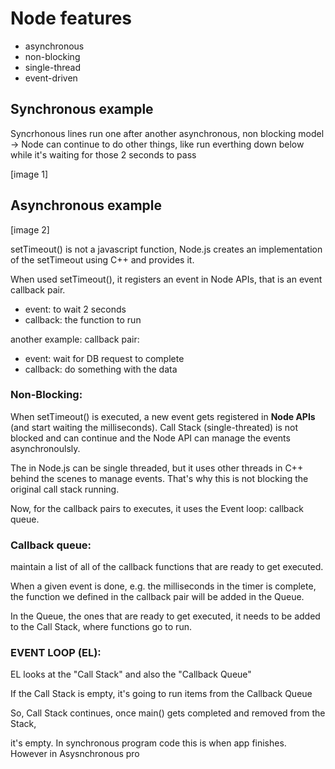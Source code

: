 # Node features

- asynchronous
- non-blocking
- single-thread
- event-driven

## Synchronous example

Syncrhonous lines run one after another
asynchronous, non blocking model -> Node can continue to do other things, like run everthing down below while it's waiting for those 2 seconds to pass

[image 1]

## Asynchronous example

[image 2]

setTimeout() is not a javascript function, Node.js creates an implementation of the setTimeout using C++ and provides it.

When used setTimeout(), it registers an event in Node APIs, that is an event callback pair.

- event: to wait 2 seconds
- callback: the function to run

another example: callback pair:

- event: wait for DB request to complete
- callback: do something with the data

### Non-Blocking:

When setTimeout() is executed, a new event gets registered in **Node APIs** (and start waiting the milliseconds).
Call Stack (single-threated) is not blocked and can continue and the Node API can manage the events asynchronoulsly.

The in Node.js can be single threaded, but it uses other threads in C++ behind the scenes to manage events. That's why this is not blocking the original call stack running.

Now, for the callback pairs to executes, it uses the Event loop: callback queue.

### Callback queue:

maintain a list of all of the callback functions that are ready to get executed.

When a given event is done, e.g. the milliseconds in the timer is complete, the function we defined in the callback pair will be added in the Queue.

In the Queue, the ones that are ready to get executed, it needs to be added to the Call Stack, where functions go to run.

### EVENT LOOP (EL):

EL looks at the "Call Stack" and also the "Callback Queue"

If the Call Stack is empty, it's going to run items from the Callback Queue

So, Call Stack continues, once main() gets completed and removed from the Stack,

it's empty.
In synchronous program code this is when app finishes. However in Asysnchronous pro
